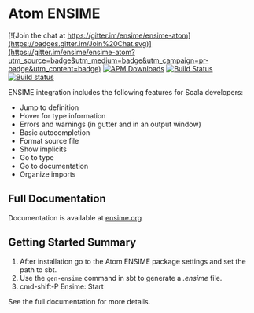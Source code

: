 # Atom ENSIME

[![Join the chat at https://gitter.im/ensime/ensime-atom](https://badges.gitter.im/Join%20Chat.svg)](https://gitter.im/ensime/ensime-atom?utm_source=badge&utm_medium=badge&utm_campaign=pr-badge&utm_content=badge)
[![APM Downloads](https://img.shields.io/apm/dm/ensime.svg)](https://atom.io/packages/ensime)
[![Build Status](https://travis-ci.org/ensime/ensime-atom.svg?branch=master)](https://travis-ci.org/ensime/ensime-atom)
[![Build status](https://ci.appveyor.com/api/projects/status/lyocvjp5tt27abo5?svg=true)](https://ci.appveyor.com/project/hedefalk/ensime-atom)


ENSIME integration includes the following features for Scala developers:

- Jump to definition
- Hover for type information
- Errors and warnings (in gutter and in an output window)
- Basic autocompletion
- Format source file
- Show implicits
- Go to type
- Go to documentation
- Organize imports

## Full Documentation

Documentation is available at [ensime.org](http://ensime.org/editors/atom/)


## Getting Started Summary

1. After installation go to the Atom ENSIME package settings and set the path to sbt.
2. Use the `gen-ensime` command in sbt to generate a _.ensime_ file.
3.  cmd-shift-P Ensime: Start

See the full documentation for more details.
